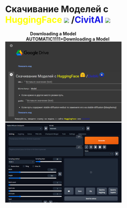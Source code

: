 # Скачивание Моделей с <font color="yellow">HuggingFace</font> <a href="https://huggingface.co"><img src='https://huggingface.co/front/assets/huggingface_logo-noborder.svg' height="35"/></a> /<font color="#1818e7">CivitAI</font> <a href="https://civitai.com"><img src='https://cdn.discordapp.com/role-icons/1052970367741866065/e4b3e6864c8a68594f94c7c3c928241d.webp?size=128&quality=lossless' height="35"/></a>

<b>&nbsp;&nbsp;&nbsp;&nbsp;&nbsp;&nbsp;&nbsp;&nbsp;&nbsp;&nbsp;&nbsp;&nbsp;&nbsp;&nbsp;&nbsp;&nbsp;&nbsp;&nbsp;&nbsp;&nbsp;&nbsp;
&nbsp;&nbsp;Downloading a Model &nbsp;&nbsp;&nbsp;&nbsp;&nbsp;&nbsp;&nbsp;&nbsp;&nbsp;&nbsp;&nbsp;&nbsp;&nbsp;&nbsp;&nbsp;&nbsp;&nbsp;&nbsp;&nbsp;&nbsp;&nbsp;&nbsp;&nbsp;&nbsp;&nbsp;&nbsp;&nbsp;&nbsp; &nbsp;&nbsp;&nbsp;&nbsp;&nbsp;&nbsp;&nbsp;&nbsp;&nbsp;&nbsp;&nbsp;&nbsp;&nbsp;&nbsp;&nbsp;&nbsp;&nbsp;&nbsp;&nbsp;&nbsp;AUTOMATIC1111+Downloading a Model
  <br><a href="https://colab.research.google.com/github/Toshik-One/Downloading_a_Model/blob/main/Downloading_a_Model.ipynb"><img src='https://github.com/Toshik-One/Downloading_a_Model/blob/main/files/1.png'></a>&nbsp;&nbsp;&nbsp;&nbsp;&nbsp;&nbsp;&nbsp;&nbsp;&nbsp;&nbsp;&nbsp;&nbsp;&nbsp;&nbsp;&nbsp;&nbsp;<a href="https://colab.research.google.com/github/Toshik-One/Downloading_a_Model/blob/main/fast_stable_diffusion_Downloading_a_Model.ipynb"><img src='https://github.com/Toshik-One/Downloading_a_Model/blob/main/files/2.png'></a>

 



 

